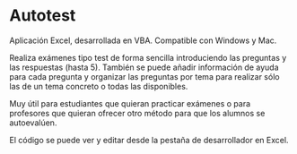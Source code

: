 # Autotest
Aplicación Excel, desarrollada en VBA. Compatible con Windows y Mac.

Realiza exámenes tipo test de forma sencilla introduciendo las preguntas y las respuestas (hasta 5). También se puede añadir información de ayuda para cada pregunta y organizar las preguntas por tema para realizar sólo las de un tema concreto o todas las disponibles.

Muy útil para estudiantes que quieran practicar exámenes o para profesores que quieran ofrecer otro método para que los alumnos se autoevalúen.

El código se puede ver y editar desde la pestaña de desarrollador en Excel.
